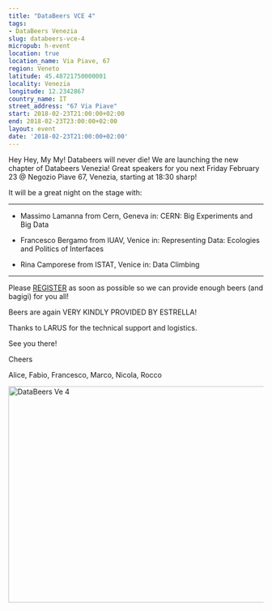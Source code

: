 ```yaml
---
title: "DataBeers VCE 4"
tags:
- DataBeers Venezia
slug: databeers-vce-4
micropub: h-event
location: true
location_name: Via Piave, 67
region: Veneto
latitude: 45.48721750000001
locality: Venezia
longitude: 12.2342867
country_name: IT
street_address: "67 Via Piave"
start: 2018-02-23T21:00:00+02:00
end: 2018-02-23T23:00:00+02:00
layout: event
date: '2018-02-23T21:00:00+02:00'
---
```

Hey Hey, My My! Databeers will never die! We are launching the new chapter of Databeers Venezia! Great speakers for you next Friday February 23 @ Negozio Piave 67, Venezia, starting at 18:30 sharp!

It will be a great night on the stage with:

---

 * Massimo Lamanna from Cern, Geneva in: CERN: Big Experiments and Big Data

* Francesco Bergamo from IUAV, Venice in: Representing Data: Ecologies and Politics of Interfaces

 * Rina Camporese from ISTAT, Venice in: Data Climbing

---

Please [REGISTER](https://t.umblr.com/redirect?z=https%3A%2F%2Fwww.eventbrite.com%2Fe%2Fdatabeers-venezia-4-tickets-42844619410&t=YjQ3ZGNjMmE4Mjc1ZGNkNmI0MmNmZWQ0Yjc5NmM4NzA4MmI0OTJkMyw0Vkk0UDVxUQ%3D%3D&b=t%3Acu-b4VKdoSl_DmeTMJPFNw&p=https%3A%2F%2Fdatabeersvce.tumblr.com%2Fpost%2F170622476910%2Fdatabeers-venezia-4-230218-negozio-piave&m=1) as soon as possible so we can provide enough beers (and bagigi) for you all!

Beers are again VERY KINDLY PROVIDED BY ESTRELLA!

Thanks to LARUS for the technical support and logistics.

See you there!

Cheers

Alice, Fabio, Francesco, Marco, Nicola, Rocco

<div class="center">
<a data-flickr-embed="true"  href="https://www.flickr.com/photos/fundor333/albums/72157693993361505" title="DataBeers Ve 4"><img src="https://farm5.staticflickr.com/4755/39841630884_93ba69b7d9_z.jpg" width="640" height="427" alt="DataBeers Ve 4"></a><script async src="//embedr.flickr.com/assets/client-code.js" charset="utf-8"></script>
</div>
